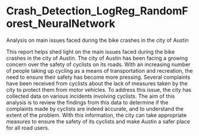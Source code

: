 # Crash_Detection_LogReg_RandomForest_NeuralNetwork
Analysis on main issues faced during the bike crashes in the city of Austin

This report helps shed light on the main issues faced during the bike crashes in the city of Austin. The city of Austin has been facing a growing concern over the safety of cyclists on its roads. With an increasing number of people taking up cycling as a means of transportation and recreation, the need to ensure their safety has become more pressing. Several complaints have been received from cyclists about the lack of measures taken by the city to protect them from motor vehicles. To address this issue, the city has collected data on various incidents involving cyclists. The aim of this analysis is to review the findings from this data to determine if the complaints made by cyclists are indeed accurate, and to understand the extent of the problem. With this information, the city can take appropriate measures to ensure the safety of its cyclists and make Austin a safer place for all road users.
